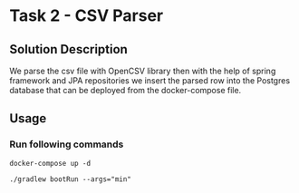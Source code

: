 # Task 2 - CSV Parser
## Solution Description
We parse the csv file with OpenCSV library then with the help of spring framework and JPA repositories we insert the parsed row into the Postgres database that can be deployed from the docker-compose file.

## Usage
### Run following commands
```shell
docker-compose up -d

./gradlew bootRun --args="min"
```

